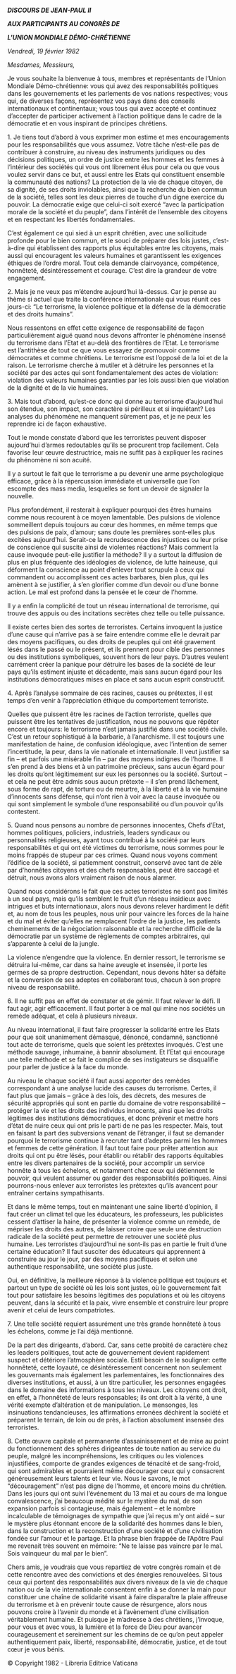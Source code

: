 ***DISCOURS DE JEAN-PAUL II***

***AUX PARTICIPANTS AU CONGRÈS DE***

***L'UNION MONDIALE DÉMO-CHRÉTIENNE***

*Vendredi, 19 février 1982*

*Mesdames, Messieurs,*

Je vous souhaite la bienvenue à tous, membres et représentants de l’Union Mondiale Démo-chrétienne: vous qui avez des responsabilités politiques dans les gouvernements et les parlements de vos nations respectives; vous qui, de diverses façons, représentez vos pays dans des conseils internationaux et continentaux; vous tous qui avez accepté et continuez d’accepter de participer activement à l’action politique dans le cadre de la démocratie et en vous inspirant de principes chrétiens.

1\. Je tiens tout d’abord à vous exprimer mon estime et mes encouragements pour les responsabilités que vous assumez. Votre tâche n’est-elle pas de contribuer à construire, au niveau des instruments juridiques ou des décisions politiques, un ordre de justice entre les hommes et les femmes à l’intérieur des sociétés qui vous ont librement élus pour cela ou que vous voulez servir dans ce but, et aussi entre les Etats qui constituent ensemble la communauté des nations? La protection de la vie de chaque citoyen, de sa dignité, de ses droits inviolables, ainsi que la recherche du bien commun de la société, telles sont les deux pierres de touche d’un digne exercice du pouvoir. La démocratie exige que celui-ci soit exercé “avec la participation morale de la société et du peuple”, dans l’intérêt de l’ensemble des citoyens et en respectant les libertés fondamentales.

C’est également ce qui sied à un esprit chrétien, avec une sollicitude profonde pour le bien commun, et le souci de préparer des lois justes, c’est-à-dire qui établissent des rapports plus équitables entre les citoyens, mais aussi qui encouragent les valeurs humaines et garantissent les exigences éthiques de l’ordre moral. Tout cela demande clairvoyance, compétence, honnêteté, désintéressement et courage. C’est dire la grandeur de votre engagement.

2\. Mais je ne veux pas m’étendre aujourd’hui là-dessus. Car je pense au thème si actuel que traite la conférence internationale qui vous réunit ces jours-ci: “Le terrorisme, la violence politique et la défense de la démocratie et des droits humains”.

Nous ressentons en effet cette exigence de responsabilité de façon particulièrement aiguë quand nous devons affronter le phénomène insensé du terrorisme dans l’Etat et au-delà des frontières de l’Etat. Le terrorisme est l’antithèse de tout ce que vous essayez de promouvoir comme démocrates et comme chrétiens. Le terrorisme est l’opposé de la loi et de la raison. Le terrorisme cherche à mutiler et à détruire les personnes et la société par des actes qui sont fondamentalement des actes de violation: violation des valeurs humaines garanties par les lois aussi bien que violation de la dignité et de la vie humaines.

3\. Mais tout d’abord, qu’est-ce donc qui donne au terrorisme d’aujourd’hui son étendue, son impact, son caractère si périlleux et si inquiétant? Les analyses du phénomène ne manquent sûrement pas, et je ne peux les reprendre ici de façon exhaustive.

Tout le monde constate d’abord que les terroristes peuvent disposer aujourd’hui d’armes redoutables qu’ils se procurent trop facilement. Cela favorise leur œuvre destructrice, mais ne suffit pas à expliquer les racines du phénomène ni son acuité.

Il y a surtout le fait que le terrorisme a pu devenir une arme psychologique efficace, grâce à la répercussion immédiate et universelle que l’on escompte des mass media, lesquelles se font un devoir de signaler la nouvelle.

Plus profondément, il resterait à expliquer pourquoi des êtres humains comme nous recourent à ce moyen lamentable. Des pulsions de violence sommeillent depuis toujours au cœur des hommes, en même temps que des pulsions de paix, d’amour; sans doute les premières sont-elles plus excitées aujourd’hui. Serait-ce la recrudescence des injustices ou leur prise de conscience qui suscite ainsi de violentes réactions? Mais comment la cause invoquée peut-elle justifier la méthode? Il y a surtout la diffusion de plus en plus fréquente des idéologies de violence, de lutte haineuse, qui déforment la conscience au point d’enlever tout scrupule à ceux qui commandent ou accomplissent ces actes barbares, bien plus, qui les amènent à se justifier, à s’en glorifier comme d’un devoir ou d’une bonne action. Le mal est profond dans la pensée et le cœur de l’homme.

Il y a enfin la complicité de tout un réseau international de terrorisme, qui trouve des appuis ou des incitations secrètes chez telle ou telle puissance.

Il existe certes bien des sortes de terroristes. Certains invoquent la justice d’une cause qui n’arrive pas à se faire entendre comme elle le devrait par des moyens pacifiques, ou des droits de peuples qui ont été gravement lésés dans le passé ou le présent, et ils prennent pour cible des personnes ou des institutions symboliques, souvent hors de leur pays. D’autres veulent carrément créer la panique pour détruire les bases de la société de leur pays qu’ils estiment injuste et décadente, mais sans aucun égard pour les institutions démocratiques mises en place et sans aucun esprit constructif.

4\. Après l’analyse sommaire de ces racines, causes ou prétextes, il est temps d’en venir à l’appréciation éthique du comportement terroriste.

Quelles que puissent être les racines de l’action terroriste, quelles que puissent être les tentatives de justification, nous ne pouvons que répéter encore et toujours: le terrorisme n’est jamais justifié dans une société civile. C’est un retour sophistiqué à la barbarie, à l’anarchisme. Il est toujours une manifestation de haine, de confusion idéologique, avec l’intention de semer l’incertitude, la peur, dans la vie nationale et internationale. Il veut justifier sa fin – et parfois une misérable fin – par des moyens indignes de l’homme. Il s’en prend à des biens et à un patrimoine précieux, sans aucun égard pour les droits qu’ont légitimement sur eux les personnes ou la société. Surtout – et cela ne peut être admis sous aucun prétexte – il s’en prend lâchement, sous forme de rapt, de torture ou de meurtre, à la liberté et à la vie humaine d’innocents sans défense, qui n’ont rien à voir avec la cause invoquée ou qui sont simplement le symbole d’une responsabilité ou d’un pouvoir qu’ils contestent.

5\. Quand nous pensons au nombre de personnes innocentes, Chefs d’Etat, hommes politiques, policiers, industriels, leaders syndicaux ou personnalités religieuses, ayant tous contribué à la société par leurs responsabilités et qui ont été victimes du terrorisme, nous sommes pour le moins frappés de stupeur par ces crimes. Quand nous voyons comment l’édifice de la société, si patiemment construit, conservé avec tant de zèle par d’honnêtes citoyens et des chefs responsables, peut être saccagé et détruit, nous avons alors vraiment raison de nous alarmer.

Quand nous considérons le fait que ces actes terroristes ne sont pas limités à un seul pays, mais qu’ils semblent le fruit d’un réseau insidieux avec intrigues et buts internationaux, alors nous devons relever hardiment le défit et, au nom de tous les peuples, nous unir pour vaincre les forces de la haine et du mal et éviter qu’elles ne remplacent l’ordre de la justice, les patients cheminements de la négociation raisonnable et la recherche difficile de la démocratie par un système de règlements de comptes arbitraires, qui s’apparente à celui de la jungle.

La violence n’engendre que la violence. En dernier ressort, le terrorisme se détruira lui-même, car dans sa haine aveugle et insensée, il porte les germes de sa propre destruction. Cependant, nous devons hâter sa défaite et la conversion de ses adeptes en collaborant tous, chacun à son propre niveau de responsabilité.

6\. Il ne suffit pas en effet de constater et de gémir. Il faut relever le défi. Il faut agir, agir efficacement. Il faut porter à ce mal qui mine nos sociétés un remède adéquat, et cela à plusieurs niveaux.

Au niveau international, il faut faire progresser la solidarité entre les Etats pour que soit unanimement démasqué, dénoncé, condamné, sanctionné tout acte de terrorisme, quels que soient les prétextes invoqués. C’est une méthode sauvage, inhumaine, à bannir absolument. Et l’Etat qui encourage une telle méthode et se fait le complice de ses instigateurs se disqualifie pour parler de justice à la face du monde.

Au niveau le chaque société il faut aussi apporter des remèdes correspondant à une analyse lucide des causes du terrorisme. Certes, il faut plus que jamais – grâce à des lois, des décrets, des mesures de sécurité appropriés qui sont en partie du domaine de votre responsabilité – protéger la vie et les droits des individus innocents, ainsi que les droits légitimes des institutions démocratiques, et donc prévenir et mettre hors d’état de nuire ceux qui ont pris le parti de ne pas les respecter. Mais, tout en faisant la part des subversions venant de l’étranger, il faut se demander pourquoi le terrorisme continue à recruter tant d’adeptes parmi les hommes et femmes de cette génération. Il faut tout faire pour prêter attention aux droits qui ont pu être lésés, pour établir ou rétablir des rapports équitables entre les divers partenaires de la société, pour accomplir un service honnête à tous les échelons, et notamment chez ceux qui détiennent le pouvoir, qui veulent assumer ou garder des responsabilités politiques. Ainsi pourrons-nous enlever aux terroristes les prétextes qu’ils avancent pour entraîner certains sympathisants.

Et dans le même temps, tout en maintenant une saine liberté d’opinion, il faut créer un climat tel que les éducateurs, les professeurs, les publicistes cessent d’attiser la haine, de présenter la violence comme un remède, de mépriser les droits des autres, de laisser croire que seule une destruction radicale de la société peut permettre de retrouver une société plus humaine. Les terroristes d’aujourd’hui ne sont-ils pas en partie le fruit d’une certaine éducation? Il faut susciter des éducateurs qui apprennent à construire au jour le jour, par des moyens pacifiques et selon une authentique responsabilité, une société plus juste.

Oui, en définitive, la meilleure réponse à la violence politique est toujours et partout un type de société où les lois sont justes, où le gouvernement fait tout pour satisfaire les besoins légitimes des populations et où les citoyens peuvent, dans la sécurité et la paix, vivre ensemble et construire leur propre avenir et celui de leurs compatriotes.

7\. Une telle société requiert assurément une très grande honnêteté à tous les échelons, comme je l’ai déjà mentionné.

De la part des dirigeants, d’abord. Car, sans cette probité de caractère chez les leaders politiques, tout acte de gouvernement devient rapidement suspect et détériore l’atmosphère sociale. Estil besoin de le souligner: cette honnêteté, cette loyauté, ce désintéressement concernent non seulement les gouvernants mais également les parlementaires, les fonctionnaires des diverses institutions, et aussi, à un titre particulier, les personnes engagées dans le domaine des informations à tous les niveaux. Les citoyens ont droit, en effet, à l’honnêteté de leurs responsables; ils ont droit à la vérité, à une vérité exempte d’altération et de manipulation. Le mensonges, les insinuations tendancieuses, les affirmations erronées déchirent la société et préparent le terrain, de loin ou de près, à l’action absolument insensée des terroristes.

8\. Cette œuvre capitale et permanente d’assainissement et de mise au point du fonctionnement des sphères dirigeantes de toute nation au service du peuple, malgré les incompréhensions, les critiques ou les violences injustifiées, comporte de grandes exigences de ténacité et de sang-froid, qui sont admirables et pourraient même décourager ceux qui y consacrent généreusement leurs talents et leur vie. Nous le savons, le mot “découragement” n’est pas digne de l’homme, et encore moins du chrétien. Dans les jours qui ont suivi l’événement du 13 mai et au cours de ma longue convalescence, j’ai beaucoup médité sur le mystère du mal, de son expansion parfois si contagieuse, mais également – et le nombre incalculable de témoignages de sympathie que j’ai reçus m’y ont aidé – sur le mystère plus étonnant encore de la solidarité des hommes dans le bien, dans la construction et la reconstruction d’une société et d’une civilisation fondée sur l’amour et le partage. Et la phrase bien frappée de l’Apôtre Paul me revenait très souvent en mémoire: “Ne te laisse pas vaincre par le mal. Sois vainqueur du mal par le bien”.

Chers amis, je voudrais que vous repartiez de votre congrès romain et de cette rencontre avec des convictions et des énergies renouvelées. Si tous ceux qui portent des responsabilités aux divers niveaux de la vie de chaque nation ou de la vie internationale consentent enfin à se donner la main pour constituer une chaîne de solidarité visant à faire disparaître la plaie affreuse du terrorisme et à en prévenir toute cause de résurgence, alors nous pouvons croire à l’avenir du monde et à l’avènement d’une civilisation véritablement humaine. Et puisque je m’adresse à des chrétiens, j’invoque, pour vous et avec vous, la lumière et la force de Dieu pour avancer courageusement et sereinement sur les chemins de ce qu’on peut appeler authentiquement paix, liberté, responsabilité, démocratie, justice, et de tout cœur je vous bénis.

© Copyright 1982 - Libreria Editrice Vaticana